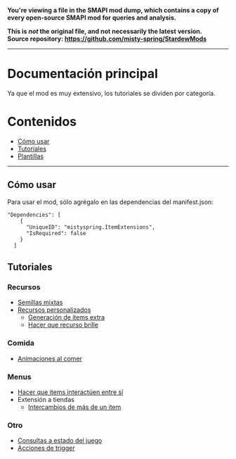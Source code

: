 **You're viewing a file in the SMAPI mod dump, which contains a copy of every open-source SMAPI mod
for queries and analysis.**

**This is _not_ the original file, and not necessarily the latest version.**  
**Source repository: https://github.com/misty-spring/StardewMods**

----

# Documentación principal

Ya que el mod es muy extensivo, los tutoriales se dividen por categoría.

# Contenidos
* [Cómo usar](#cómo-usar)
* [Tutoriales](#tutoriales)
* [Plantillas](https://www.nexusmods.com/stardewvalley/mods/20357?tab=files)

----------------------

## Cómo usar

Para usar el mod, sólo agrégalo en las dependencias del manifest.json:

```
"Dependencies": [
    {
      "UniqueID": "mistyspring.ItemExtensions",
      "IsRequired": false
    }
  ]
```

## Tutoriales

### Recursos
- [Semillas mixtas](https://github.com/misty-spring/StardewMods/tree/main/ItemExtensions/docs/es/MixedSeeds.md)
- [Recursos personalizados](https://github.com/misty-spring/StardewMods/tree/main/ItemExtensions/docs/es/CustomResource.md)
  - [Generación de items extra](https://github.com/misty-spring/StardewMods/tree/main/ItemExtensions/docs/es/ExtraSpawns.md)
  - [Hacer que recurso brille](https://github.com/misty-spring/StardewMods/tree/main/ItemExtensions/docs/es/LightData.md)

### Comida
- [Animaciones al comer](https://github.com/misty-spring/StardewMods/tree/main/ItemExtensions/docs/es/EatingAnimations.md)

### Menus
- [Hacer que items interactúen entre sí](https://github.com/misty-spring/StardewMods/tree/main/ItemExtensions/docs/es/MenuActions.md)
- Extensión a tiendas
  - [Intercambios de más de un item](https://github.com/misty-spring/StardewMods/tree/main/ItemExtensions/docs/es/ExtraTradeItems.md)

### Otro
- [Consultas a estado del juego](https://github.com/misty-spring/StardewMods/tree/main/ItemExtensions/docs/es/GSQ.md)
- [Acciones de trigger](https://github.com/misty-spring/StardewMods/tree/main/ItemExtensions/docs/es/TriggerActions.md)